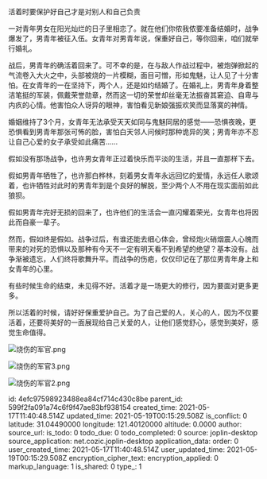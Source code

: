 活着时要保护好自己才是对别人和自己负责

一对青年男女在阳光灿烂的日子里相恋了。就在他们你侬我侬要准备结婚时，战争爆发了，男青年被征入伍。女青年对男青年说，保重好自己，等你回来，咱们就举行婚礼。

战后，男青年的确活着回来了。可不幸的是，在与敌人作战过程中，被炮弹掀起的气流卷入大火之中，头部被烧的一片模糊，面目可憎，形如鬼魅，让人见了十分害怕。在女青年的一在坚持下，两个人，还是如约结婚了。在婚礼上，男青年身着整洁笔挺的军装，佩戴荣誉勋章，然而这一切的荣誉却丝毫无法振奋其窘迫、自卑与内疚的心情。他害怕众人讶异的眼神，害怕看见新娘强振欢笑而显落寞的神情。

婚姻维持了3个月，女青年无法承受天天如同与鬼魅同居的感觉——恐惧夜晚，更恐惧看到男青年那张可怖的脸，害怕白天邻人问候时那种诡异的笑；男青年亦不忍让自己心爱的女子承受如此痛苦……

假如没有那场战争，也许男女青年正过着快乐而平淡的生活，并且一直那样下去。

假如男青年牺牲了，也许那白桦林，刻着男女青年永远回忆的爱情，永远任人歌颂着，也许牺牲对此时的男青年到是个良好的解脱，至少两个人不用在现实面前如此狼狈。

假如男青年完好无损的回来了，也许他们的生活会一直闪耀着荣光，女青年也将因此而自豪一辈子。

然而，假如终是假如。战争过后，有谁还能去细心体会，曾经炮火硝烟震人心魄而带来的对死的恐惧以及那种有今天不一定有明天看不到希望的绝望？基本没有。战争渐被遗忘，人们终将歌舞升平。而战争的伤疤，仅仅印记在了那位男青年身上和女青年的心里。

有些时候生命的结束，未见得不好。活着才是一场更大的修行，因为要面对更多更多。

所以活着的时候，请好好保重爱护自己。为了自己爱的人，关心的人，因为不仅要活着，还要将美好的一面展现给自己关爱的人，让他们感觉舒心，感觉到美好，感觉生命值得。


![烧伤的军官.png](:/c6c6025a52284e01a7343d2235f001df)


![烧伤的军官3.png](:/8b0fa74a77e144e680b09cbcc0ef75c1)



![烧伤的军官2.png](:/5e050a28ebf142f1bca78fe27ed6b398)






id: 4efc97598923488ea84cf714c430c8be
parent_id: 599f2fa091a74c6f9f47ae83bf938154
created_time: 2021-05-17T11:40:48.514Z
updated_time: 2021-05-19T00:15:29.508Z
is_conflict: 0
latitude: 31.04490000
longitude: 121.40120000
altitude: 0.0000
author: 
source_url: 
is_todo: 0
todo_due: 0
todo_completed: 0
source: joplin-desktop
source_application: net.cozic.joplin-desktop
application_data: 
order: 0
user_created_time: 2021-05-17T11:40:48.514Z
user_updated_time: 2021-05-19T00:15:29.508Z
encryption_cipher_text: 
encryption_applied: 0
markup_language: 1
is_shared: 0
type_: 1